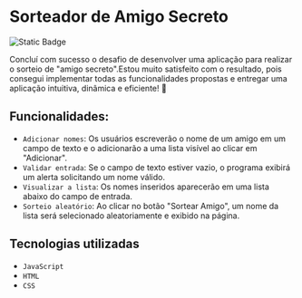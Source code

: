 # Sorteador de Amigo Secreto
![Static Badge](https://img.shields.io/badge/Challenge-accepted-%20)

Concluí com sucesso o desafio de desenvolver uma aplicação para realizar o sorteio de "amigo secreto".Estou muito satisfeito com o resultado, pois consegui implementar todas as funcionalidades propostas e entregar uma aplicação intuitiva, dinâmica e eficiente! 🚀
## Funcionalidades:
- `Adicionar nomes`: Os usuários escreverão o nome de um amigo em um campo de texto e o adicionarão a uma lista visível ao clicar em "Adicionar".
- `Validar entrada`: Se o campo de texto estiver vazio, o programa exibirá um alerta solicitando um nome válido.
- `Visualizar a lista`: Os nomes inseridos aparecerão em uma lista abaixo do campo de entrada.
- `Sorteio aleatório`: Ao clicar no botão "Sortear Amigo", um nome da lista será selecionado aleatoriamente e exibido na página.

## Tecnologias utilizadas
- `JavaScript`
- `HTML`
- `CSS`